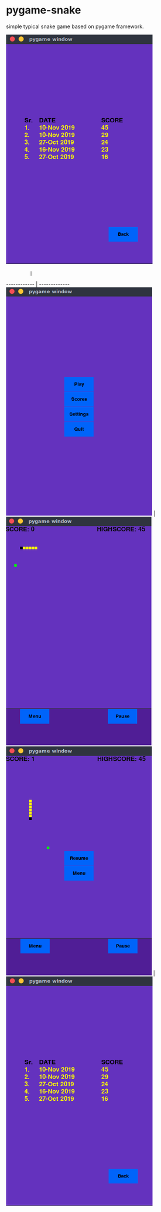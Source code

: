 # pygame-snake
simple typical snake game based on pygame framework.



![GitHub Logo](/images/score.png)


             |             
------------ | -------------
![GitHub Logo](/images/mainMenu.png) | ![GitHub Logo](/images/gamePlay.png)
![GitHub Logo](/images/pauseMenu.png) | ![GitHub Logo](/images/score.png)